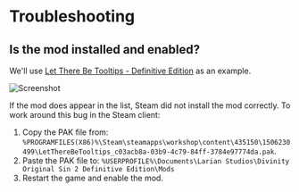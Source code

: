 <!-- TITLE: Troubleshooting -->

# Troubleshooting
## Is the mod installed and enabled?

We'll use [Let There Be Tooltips - Definitive Edition](https://steamcommunity.com/sharedfiles/filedetails/?id=1506230499) as an example.

![Screenshot](https://i.imgur.com/xhKj0Ts.jpg)

If the mod does appear in the list, Steam did not install the mod correctly. To work around this bug in the Steam client:

1. Copy the PAK file from: `%PROGRAMFILES(X86)%\Steam\steamapps\workshop\content\435150\1506230499\LetThereBeTooltips_c03acb8a-03b9-4c79-84ff-3784e97774da.pak`.
2. Paste the PAK file to: `%USERPROFILE%\Documents\Larian Studios\Divinity Original Sin 2 Definitive Edition\Mods`
3. Restart the game and enable the mod.